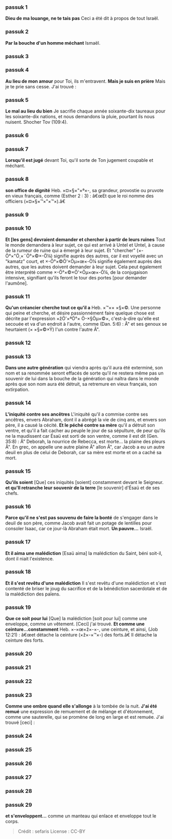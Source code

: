 
### passuk 1
<b>Dieu de ma louange, ne te tais pas</b> Ceci a été dit à propos de tout Israël.

### passuk 2
<b>Par la bouche d'un homme méchant</b> Ismaël.

### passuk 3

### passuk 4
<b>Au lieu de mon amour</b> pour Toi, ils m'entravent.
<b>Mais je suis en prière</b> Mais je te prie sans cesse. J'ai trouvé :

### passuk 5
<b>Le mal au lieu du bien</b> Je sacrifie chaque année soixante-dix taureaux pour les soixante-dix nations, et nous demandons la pluie, pourtant ils nous nuisent. Shocher Tov (109:4).

### passuk 6

### passuk 7
<b>Lorsqu'il est jugé</b> devant Toi, qu'il sorte de Ton jugement coupable et méchant.

### passuk 8
<b>son office de dignité</b> Heb. ×¤×§×"×ª×-, sa grandeur, provostie ou pruvote en vieux français, comme (Esther 2 : 3) : â€œEt que le roi nomme des officiers (×¤×§×™×"×™×).â€

### passuk 9

### passuk 10
<b>Et [les gens] devraient demander et chercher à partir de leurs ruines</b> Tout le monde demandera à leur sujet, ce qui est arrivé à Untel et Untel, à cause de la rumeur de ruine qui a émergé à leur sujet.
Et "chercher" (×-Ö°×"Ö¸×¨Ö°×©×-Ö¼) signifie auprès des autres, car il est voyellé avec un "kamatz" court, et ×-Ö°×©Ö'×Öµ×œ×-Ö¼ signifie également auprès des autres, que les autres doivent demander à leur sujet. Cela peut également être interprété comme ×-Ö°×©×Ö'×Öµ×œ×-Ö¼, de la conjugaison intensive, signifiant qu'ils feront le tour des portes [pour demander l'aumône].

### passuk 11
<b>Qu'un créancier cherche tout ce qu'il a</b> Heb. ×™×× ×§×©. Une personne qui peine et cherche, et désire passionnément faire quelque chose est décrite par l'expression ×žÖ'×ªÖ°× Ö-×§Öµ×©×, c'est-à-dire qu'elle est secouée et va d'un endroit à l'autre, comme (Dan. 5:6) : Â" et ses genoux se heurtaient (× ×§×©×Ÿ) l'un contre l'autre Â".

### passuk 12

### passuk 13
<b>Dans une autre génération</b> qui viendra après qu'il aura été exterminé, son nom et sa renommée seront effacés de sorte qu'il ne restera même pas un souvenir de lui dans la bouche de la génération qui naîtra dans le monde après que son nom aura été détruit, sa retremure en vieux français, son extirpation.

### passuk 14
<b>L'iniquité contre ses ancêtres</b> L'iniquité qu'il a commise contre ses ancêtres, envers Abraham, dont il a abrégé la vie de cinq ans, et envers son père, il a causé la cécité.
<b>Et le péché contre sa mère</b> qu'il a détruit son ventre, et qu'il a fait cacher au peuple le jour de sa sépulture, de peur qu'ils ne la maudissent car Ésaü est sorti de son ventre, comme il est dit (Gen. 35:8) : Â" Deborah, la nourrice de Rebecca, est morte... la plaine des pleurs Â". En grec, on appelle une autre plaine Â" allon Â", car Jacob a eu un autre deuil en plus de celui de Deborah, car sa mère est morte et on a caché sa mort.

### passuk 15
<b>Qu'ils soient</b> [Que] ces iniquités [soient] constamment devant le Seigneur.
<b>et qu'Il retranche leur souvenir de la terre</b> [le souvenir] d'Ésaü et de ses chefs.

### passuk 16
<b>Parce qu'il ne s'est pas souvenu de faire la bonté</b> de s'engager dans le deuil de son père, comme Jacob avait fait un potage de lentilles pour consoler Isaac, car ce jour-là Abraham était mort.
<b>Un pauvre...</b> Israël.

### passuk 17
<b>Et il aima une malédiction</b> [Esaü aima] la malédiction du Saint, béni soit-il, dont il niait l'existence.

### passuk 18
<b>Et il s'est revêtu d'une malédiction</b> Il s'est revêtu d'une malédiction et s'est contenté de briser le joug du sacrifice et de la bénédiction sacerdotale et de la malédiction des païens.

### passuk 19
<b>Que ce soit pour lui</b> [Que] la malédiction [soit pour lui] comme une enveloppe, comme un vêtement. [Ceci] j'ai trouvé.
<b>Et comme une ceinture...constamment</b> Heb. ×-×œ×ž×-×-, une ceinture, et ainsi, (Job 12:21) : â€œet détache la ceinture (×ž×-×™×-) des forts.â€ Il détache la ceinture des forts.

### passuk 20

### passuk 21

### passuk 22

### passuk 23
<b>Comme une ombre quand elle s'allonge</b> à la tombée de la nuit.
<b>J'ai été remué</b> une expression de remuement et de mélange et d'étonnement, comme une sauterelle, qui se promène de long en large et est remuée. J'ai trouvé [ceci] :

### passuk 24

### passuk 25

### passuk 26

### passuk 27

### passuk 28

### passuk 29
<b>et s'enveloppent...</b> comme un manteau</b> qui enlace et enveloppe tout le corps.

>Crédit : sefaris
>License : CC-BY